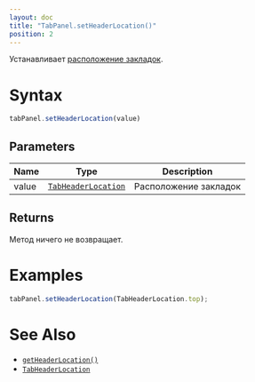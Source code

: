 ```yaml
---
layout: doc
title: "TabPanel.setHeaderLocation()"
position: 2
---
```


Устанавливает [расположение закладок](../TabHeaderLocation/).

# Syntax

```js
tabPanel.setHeaderLocation(value)
```

## Parameters

|Name|Type|Description|
|----|----|-----------|
|value|[`TabHeaderLocation`](../TabHeaderLocation/)|Расположение закладок|

## Returns

Метод ничего не возвращает.

# Examples

```js
tabPanel.setHeaderLocation(TabHeaderLocation.top);
```

# See Also

* [`getHeaderLocation()`](../TabPanel.getHeaderLocation/)
* [`TabHeaderLocation`](../TabHeaderLocation/)
